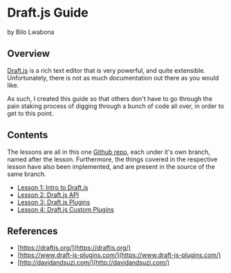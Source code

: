 # Draft.js Guide
by Bilo Lwabona

## Overview

[Draft.js](https://draftjs.org/) is a rich text editor that is very powerful, and quite extensible. Unfortunately, there is not as much documentation out there as you would like.

As such, I created this guide so that others don't have to go through the pain staking process of digging through a bunch of code all over, in order to get to this point.

## Contents

The lessons are all in this one [Github repo](https://github.com/bilo-io/draft-js-guide), each under it's own branch, named after the lesson. Furthermore, the things covered in the respective lesson have also been implemented, and are present in the source of the same branch.

- [Lesson 1: Intro to Draft.js](https://github.com/bilo-io/draft-js-guide/tree/master/src/app/pages/lesson1)
- [Lesson 2: Draft.js API](https://github.com/bilo-io/draft-js-guide/tree/master/src/app/pages/lesson2)
- [Lesson 3: Draft.js Plugins](https://github.com/bilo-io/draft-js-guide/tree/master/src/app/pages/lesson3)
- [Lesson 4: Draft.js Custom Plugins](https://github.com/bilo-io/draft-js-guide/tree/master/src/app/pages/lesson4)

## References

- [https://draftjs.org/](https://draftjs.org/)
- [https://www.draft-js-plugins.com/](https://www.draft-js-plugins.com/)
- [http://davidandsuzi.com/](http://davidandsuzi.com/)